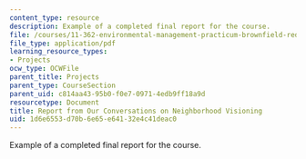 ```yaml
---
content_type: resource
description: Example of a completed final report for the course.
file: /courses/11-362-environmental-management-practicum-brownfield-redevelopment-fall-2006/1d6e6553d70b6e65e64132e4c41deac0_report.pdf
file_type: application/pdf
learning_resource_types:
- Projects
ocw_type: OCWFile
parent_title: Projects
parent_type: CourseSection
parent_uid: c814aa43-95b0-f0e7-0971-4edb9ff18a9d
resourcetype: Document
title: Report from Our Conversations on Neighborhood Visioning
uid: 1d6e6553-d70b-6e65-e641-32e4c41deac0
---
```

Example of a completed final report for the course.

